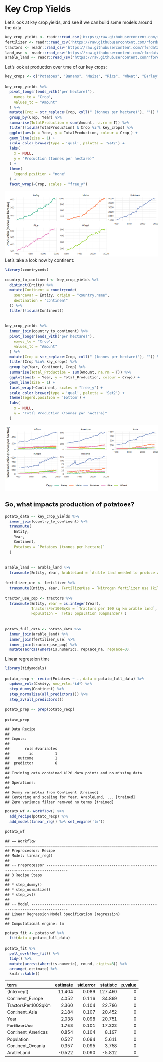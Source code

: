 Key Crop Yields
================

Let’s look at key crop yields, and see if we can build some models
around the data.

``` r
key_crop_yields <- readr::read_csv('https://raw.githubusercontent.com/rfordatascience/tidytuesday/master/data/2020/2020-09-01/key_crop_yields.csv')
fertilizer <- readr::read_csv('https://raw.githubusercontent.com/rfordatascience/tidytuesday/master/data/2020/2020-09-01/cereal_crop_yield_vs_fertilizer_application.csv')
tractors <- readr::read_csv('https://raw.githubusercontent.com/rfordatascience/tidytuesday/master/data/2020/2020-09-01/cereal_yields_vs_tractor_inputs_in_agriculture.csv')
land_use <- readr::read_csv('https://raw.githubusercontent.com/rfordatascience/tidytuesday/master/data/2020/2020-09-01/land_use_vs_yield_change_in_cereal_production.csv')
arable_land <- readr::read_csv('https://raw.githubusercontent.com/rfordatascience/tidytuesday/master/data/2020/2020-09-01/arable_land_pin.csv')
```

Let’s look at production over time of our key crops:

``` r
key_crops <- c("Potatoes", "Banans", "Maize", "Rice", "Wheat", "Barley")

key_crop_yields %>%
  pivot_longer(ends_with("per hectare)"),
    names_to = "Crop",
    values_to = "Amount"
  ) %>%
  mutate(Crop = str_replace(Crop, coll(" (tonnes per hectare)"), "")) %>%
  group_by(Crop, Year) %>%
  summarise(TotalProduction = sum(Amount, na.rm = T)) %>%
  filter(!is.na(TotalProduction) & Crop %in% key_crops) %>%
  ggplot(aes(x = Year, y = TotalProduction, colour = Crop)) +
  geom_line(size = 1) +
  scale_color_brewer(type = 'qual', palette = 'Set2') +
  labs(
    x = NULL,
    y = "Production (tonnes per hectare)"
  ) +
  theme(
    legend.position = "none"
  ) +
  facet_wrap(~Crop, scales = "free_y")
```

![](README_files/figure-gfm/unnamed-chunk-1-1.png)<!-- --> Let’s take a
look now by continent:

``` r
library(countrycode)

country_to_continent <- key_crop_yields %>%
  distinct(Entity) %>%
  mutate(Continent = countrycode(
    sourcevar = Entity, origin = "country.name",
    destination = "continent"
  )) %>%
  filter(!is.na(Continent))


key_crop_yields %>%
  inner_join(country_to_continent) %>%
  pivot_longer(ends_with("per hectare)"),
    names_to = "Crop",
    values_to = "Amount"
  ) %>%
  mutate(Crop = str_replace(Crop, coll(" (tonnes per hectare)"), "")) %>%
  filter(Crop %in% key_crops) %>%
  group_by(Year, Continent, Crop) %>%
  summarise(Total_Production = sum(Amount, na.rm = T)) %>%
  ggplot(aes(x = Year, y = Total_Production, colour = Crop)) +
  geom_line(size = 1) +
  facet_wrap(~Continent, scales = "free_y") +
  scale_color_brewer(type = 'qual', palette = 'Set2') +
  theme(legend.position = 'bottom') +
  labs(
    x = NULL,
    y = "Total Production (tonnes per hectare)"
  )
```

![](README_files/figure-gfm/unnamed-chunk-2-1.png)<!-- -->

## So, what impacts production of potatoes?

``` r
potato_data <- key_crop_yields %>%
  inner_join(country_to_continent) %>%
  transmute(
    Entity,
    Year,
    Continent,
    Potatoes = `Potatoes (tonnes per hectare)`
  )


arable_land <- arable_land %>%
  transmute(Entity, Year, ArableLand = `Arable land needed to produce a fixed quantity of crops ((1.0 = 1961))`)

fertilizer_use <- fertilizer %>%
  transmute(Entity, Year, FertilizerUse = `Nitrogen fertilizer use (kilograms per hectare)`) 

tractor_use_pop <- tractors %>%
  transmute(Entity, Year = as.integer(Year),
            TractorsPer100SqKm = `Tractors per 100 sq km arable land`,
            Population = `Total population (Gapminder)`)


potato_full_data <- potato_data %>%
  inner_join(arable_land) %>%
  inner_join(fertilizer_use) %>%
  inner_join(tractor_use_pop) %>%
  mutate(across(where(is.numeric), replace_na, replace=0))
```

Linear regression time

``` r
library(tidymodels)

potato_recp <- recipe(Potatoes ~ ., data = potato_full_data) %>%
  update_role(Entity, new_role="id") %>%
  step_dummy(Continent) %>%
  step_normalize(all_predictors()) %>%
  step_zv(all_predictors()) 

potato_prep <- prep(potato_recp)

potato_prep
```

    ## Data Recipe
    ## 
    ## Inputs:
    ## 
    ##       role #variables
    ##         id          1
    ##    outcome          1
    ##  predictor          6
    ## 
    ## Training data contained 8120 data points and no missing data.
    ## 
    ## Operations:
    ## 
    ## Dummy variables from Continent [trained]
    ## Centering and scaling for Year, ArableLand, ... [trained]
    ## Zero variance filter removed no terms [trained]

``` r
potato_wf <- workflow() %>%
  add_recipe(potato_recp) %>%
  add_model(linear_reg() %>% set_engine('lm'))

potato_wf
```

    ## == Workflow ====================================================================================
    ## Preprocessor: Recipe
    ## Model: linear_reg()
    ## 
    ## -- Preprocessor --------------------------------------------------------------------------------
    ## 3 Recipe Steps
    ## 
    ## * step_dummy()
    ## * step_normalize()
    ## * step_zv()
    ## 
    ## -- Model ---------------------------------------------------------------------------------------
    ## Linear Regression Model Specification (regression)
    ## 
    ## Computational engine: lm

``` r
potato_fit <- potato_wf %>%
  fit(data = potato_full_data)

potato_fit %>%
  pull_workflow_fit() %>%
  tidy() %>%
  mutate(across(where(is.numeric), round, digits=3)) %>%
  arrange(-estimate) %>%
  knitr::kable()
```

| term                | estimate | std.error | statistic | p.value |
| :------------------ | -------: | --------: | --------: | ------: |
| (Intercept)         |   11.404 |     0.089 |   127.460 |       0 |
| Continent\_Europe   |    4.052 |     0.116 |    34.899 |       0 |
| TractorsPer100SqKm  |    2.360 |     0.104 |    22.786 |       0 |
| Continent\_Asia     |    2.184 |     0.107 |    20.452 |       0 |
| Year                |    2.038 |     0.098 |    20.751 |       0 |
| FertilizerUse       |    1.758 |     0.101 |    17.323 |       0 |
| Continent\_Americas |    0.854 |     0.104 |     8.197 |       0 |
| Population          |    0.527 |     0.094 |     5.611 |       0 |
| Continent\_Oceania  |    0.357 |     0.095 |     3.758 |       0 |
| ArableLand          |  \-0.522 |     0.090 |   \-5.812 |       0 |
